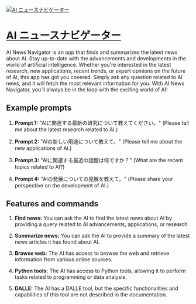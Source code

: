 [![AI ニュースナビゲーター](https://files.oaiusercontent.com/file-aQlfHonglcCCdhWZXTe7dzMG?se=2123-10-17T13%3A21%3A52Z&sp=r&sv=2021-08-06&sr=b&rscc=max-age%3D31536000%2C%20immutable&rscd=attachment%3B%20filename%3De2acc198-053e-4e13-aa68-cb82759f16cc.png&sig=LrAotr46W1B2fdR2LSZETwhcSYWh0mo9pPExp27C3JA%3D)](https://chat.openai.com/g/g-jMe8CvUGw-ai-niyusunabigeta)

# [AI ニュースナビゲーター](https://chat.openai.com/g/g-jMe8CvUGw-ai-niyusunabigeta)

AI News Navigator is an app that finds and summarizes the latest news about AI. Stay up-to-date with the advancements and developments in the world of artificial intelligence. Whether you're interested in the latest research, new applications, recent trends, or expert opinions on the future of AI, this app has got you covered. Simply ask any question related to AI news, and it will fetch the most relevant information for you. With AI News Navigator, you'll always be in the loop with the exciting world of AI!

## Example prompts

1. **Prompt 1:** "AIに関連する最新の研究について教えてください。" (Please tell me about the latest research related to AI.)

2. **Prompt 2:** "AIの新しい用途について教えて。" (Please tell me about the new applications of AI.)

3. **Prompt 3:** "AIに関連する最近の話題は何ですか？" (What are the recent topics related to AI?)

4. **Prompt 4:** "AIの発展についての見解を教えて。" (Please share your perspective on the development of AI.)

## Features and commands

1. **Find news:** You can ask the AI to find the latest news about AI by providing a query related to AI advancements, applications, or research.

2. **Summarize news:** You can ask the AI to provide a summary of the latest news articles it has found about AI.

3. **Browse web:** The AI has access to browse the web and retrieve information from various online sources.

4. **Python tools:** The AI has access to Python tools, allowing it to perform tasks related to programming or data analysis.

5. **DALLE:** The AI has a DALLE tool, but the specific functionalities and capabilities of this tool are not described in the documentation.